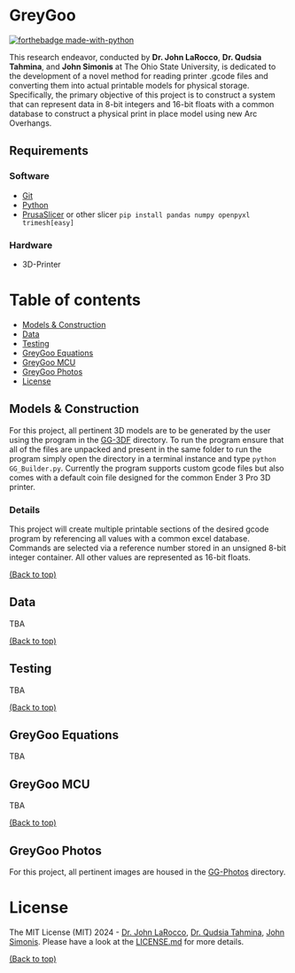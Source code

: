 # GreyGoo
[![forthebadge made-with-python](http://ForTheBadge.com/images/badges/made-with-python.svg)](https://www.python.org/)

This research endeavor, conducted by __Dr. John LaRocco__, __Dr. Qudsia Tahmina__, and __John Simonis__ at The Ohio State University, is dedicated to the development of a novel method for reading printer .gcode files and converting them into actual printable models for physical storage. Specifically, the primary objective of this project is to construct a system that can represent data in 8-bit integers and 16-bit floats with a common database to construct a physical print in place model using new Arc Overhangs.

## Requirements

### Software
- [Git](https://git-scm.com/downloads)
- [Python](https://www.python.org/)
- [PrusaSlicer]( https://www.prusa3d.com/en/page/prusaslicer_424/) or other slicer
```pip install pandas numpy openpyxl trimesh[easy]```

### Hardware
- 3D-Printer

# Table of contents
- [Models & Construction](#models)
- [Data](#data)
- [Testing](#testing)
- [GreyGoo Equations](#greygoo-equations)
- [GreyGoo MCU](#greygoo-mcu)
- [GreyGoo Photos](#greygoo-photos)
- [License](#license)

## <a id="models"></a>Models & Construction
For this project, all pertinent 3D models are to be generated by the user using the program in the [GG-3DF](https://github.com/Multi-Volt/GreyGoo/tree/PrintableProgram/GG-Builder) directory.
To run the program ensure that all of the files are unpacked and present in the same folder to run the program simply open the directory in a terminal instance and type ```python GG_Builder.py```.
Currently the program supports custom gcode files but also comes with a default coin file designed for the common Ender 3 Pro 3D printer.

### Details
This project will create multiple printable sections of the desired gcode program by referencing all values with a common excel database. Commands are selected via a reference number stored in an unsigned 8-bit integer container. All other values are represented as 16-bit floats.

[(Back to top)](#table-of-contents)

## Data
TBA

[(Back to top)](#table-of-contents)

## Testing
TBA

[(Back to top)](#table-of-contents)

## GreyGoo Equations
TBA

## GreyGoo MCU
TBA

[(Back to top)](#table-of-contents)

## GreyGoo Photos
For this project, all pertinent images are housed in the [GG-Photos](https://github.com/Multi-Volt/GreyGoo/tree/main/GG-PHOTOS) directory.

# License
The MIT License (MIT) 2024 - [Dr. John LaRocco](https://github.com/javeharron/), [Dr. Qudsia Tahmina](https://github.com/tahminaq), [John Simonis](https://github.com/Multi-Volt/). Please have a look at the [LICENSE.md](LICENSE) for more details.

[(Back to top)](#table-of-contents)
